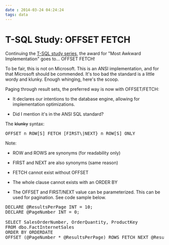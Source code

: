 ```yaml
---
date : 2014-03-24 04:24:24
tags: data
---
```

# T-SQL Study: OFFSET FETCH

Continuing the [T-SQL study series](/blog/2014/3/24/t-sql-study-1-create-view-and-procedure-options), the award for "Most Awkward Implementation" goes to... OFFSET FETCH!

To be fair, this is not on Microsoft. This is an ANSI implementation, and for that Microsoft should be commended. It's too bad the standard is a little wordy and klunky. Enough whinging, here's the scoop.

Paging through result sets, the preferred way is now with OFFSET/FETCH:

- It declares our intentions to the database engine, allowing for implementation optimizations.

- Did I mention it's in the ANSI SQL standard?

The ~~klunky~~ syntax:

<pre data-enlighter-language="sql">
OFFSET n ROW[S] FETCH [FIRST\|NEXT} n ROW[S] ONLY
</pre>

Note:

- ROW and ROWS are synonyms (for readability only)

- FIRST and NEXT are also synonyms (same reason)

- FETCH cannot exist without OFFSET

- The whole clause cannot exists with an ORDER BY

- The OFFSET and FIRST/NEXT value can be parameterized. This can be used for pagination. See code sample below.

<pre data-enlighter-language="sql">
DECLARE @ResultsPerPage INT = 10;
DECLARE @PageNumber INT = 0;

SELECT SalesOrderNumber, OrderQuantity, ProductKey  
FROM dbo.FactInternetSales
ORDER BY ORDERDATE
OFFSET (@PageNumber * @ResultsPerPage) ROWS FETCH NEXT @ResultsPerPage ROWS ONLY;
</pre>
